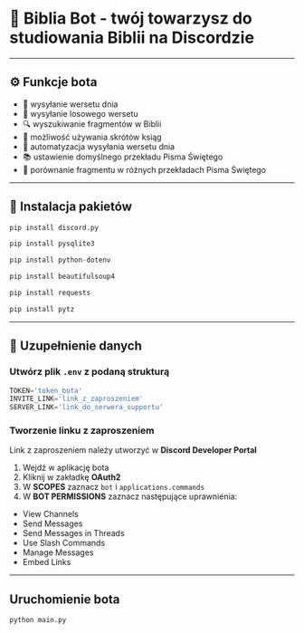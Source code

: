 # 📖 Biblia Bot - twój towarzysz do studiowania Biblii na Discordzie
---
## ⚙️ Funkcje bota

- 📅 wysyłanie wersetu dnia
- 🎲 wysyłanie losowego wersetu
- 🔍 wyszukiwanie fragmentów w Biblii
- 📖 możliwość używania skrótów ksiąg
- 🔁 automatyzacja wysyłania wersetu dnia
- 📚 ustawienie domyślnego przekładu Pisma Świętego
- 📑 porównanie fragmentu w różnych przekładach Pisma Świętego
---
## 📂 Instalacja pakietów

``` python
pip install discord.py
```

``` python
pip install pysqlite3
```

``` python
pip install python-dotenv
```

``` python
pip install beautifulsoup4
```

``` python
pip install requests
```

``` python
pip install pytz
```
---
## 📝 Uzupełnienie danych

### Utwórz plik `.env` z podaną strukturą

``` python
TOKEN='token_bota'
INVITE_LINK='link_z_zaproszeniem'
SERVER_LINK='link_do_serwera_supportu'
```
### Tworzenie linku z zaproszeniem

Link z zaproszeniem należy utworzyć w **Discord Developer Portal**
1. Wejdź w aplikację bota
2. Kliknij w zakładkę **OAuth2**
3. W **SCOPES** zaznacz `bot` i `applications.commands`
4. W **BOT PERMISSIONS** zaznacz następujące uprawnienia:
* View Channels
* Send Messages
* Send Messages in Threads
* Use Slash Commands
* Manage Messages
* Embed Links
---
## Uruchomienie bota

``` python
python main.py
```

